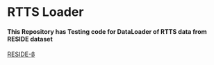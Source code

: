 # RTTS Loader

#### This Repository has Testing code for DataLoader of **RTTS data** from RESIDE dataset 

[RESIDE-β](https://sites.google.com/view/reside-dehaze-datasets/reside-β)

